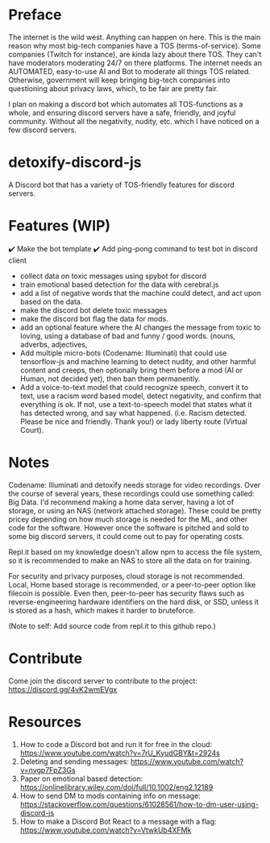 # Preface
The internet is the wild west. Anything can happen on here. This is the main reason why most big-tech companies have a TOS (terms-of-service). Some companies (Twitch for instance), are kinda lazy about there TOS. They can't have moderators moderating 24/7 on there platforms. The internet needs an AUTOMATED, easy-to-use AI and Bot to moderate all things TOS related. Otherwise, government will keep bringing big-tech companies into questioning about privacy laws, which, to be fair are pretty fair. 

I plan on making a discord bot which automates all TOS-functions as a whole, and ensuring discord servers have a safe, friendly, and joyful community. Without all the negativity, nudity, etc. which I have noticed on a few discord servers.

# detoxify-discord-js
A Discord bot that has a variety of TOS-friendly features for discord servers. 

# Features (WIP)
✔️ Make the bot template 
✔️ Add ping-pong command to test bot in discord client
- collect data on toxic messages using spybot for discord
- train emotional based detection for the data with cerebral.js
- add a list of negative words that the machine could detect, and act upon based on the data.
- make the discord bot delete toxic messages
- make the discord bot flag the data for mods.
- add an optional feature where the AI changes the message from toxic to loving, using a database of bad and funny / good words. (nouns, adverbs, adjectives, 
- Add multiple micro-bots (Codename: Illuminati) that could use tensorflow-js and machine learning to detect nudity, and other harmful content and creeps, then optionally bring them before a mod (AI or Human, not decided yet), then ban them permanently. 
- Add a voice-to-text model that could recognize speech, convert it to text, use a racism word based model, detect negativity, and confirm that everything is ok. If not, use a text-to-speech model that states what it has detected wrong, and say what happened. (i.e. Racism detected. Please be nice and friendly. Thank you!) or lady liberty route (Virtual Court).

# Notes
Codename: Illuminati and detoxify needs storage for video recordings. Over the course of several years, these recordings could use something called: Big Data. I'd recommend making a home data server, having a lot of storage, or using an NAS (network attached storage). These could be pretty pricey depending on how much storage is needed for the ML, and other code for the software. However once the software is pitched and sold to some big discord servers, it could come out to pay for operating costs.

Repl.it based on my knowledge doesn't allow npm to access the file system, so it is recommended to make an NAS to store all the data on for training.

For security and privacy purposes, cloud storage is not recommended. Local, Home based storage is recommended, or a peer-to-peer option like filecoin is possible. Even then, peer-to-peer has security flaws such as reverse-engineering hardware identifiers on the hard disk, or SSD, unless it is stored as a hash, which makes it harder to bruteforce.

(Note to self: Add source code from repl.it to this github repo.)

# Contribute
Come join the discord server to contribute to the project: https://discord.gg/4vK2wmEVgx

# Resources
1. How to code a Discord bot and run it for free in the cloud: https://www.youtube.com/watch?v=7rU_KyudGBY&t=2924s
2. Deleting and sending messages: https://www.youtube.com/watch?v=nvgp7FpZ3Gs
3. Paper on emotional based detection: https://onlinelibrary.wiley.com/doi/full/10.1002/eng2.12189
4. How to send DM to mods containing info on message: https://stackoverflow.com/questions/61028561/how-to-dm-user-using-discord-js
5. How to make a Discord Bot React to a message with a flag: https://www.youtube.com/watch?v=VtwkUb4XFMk
